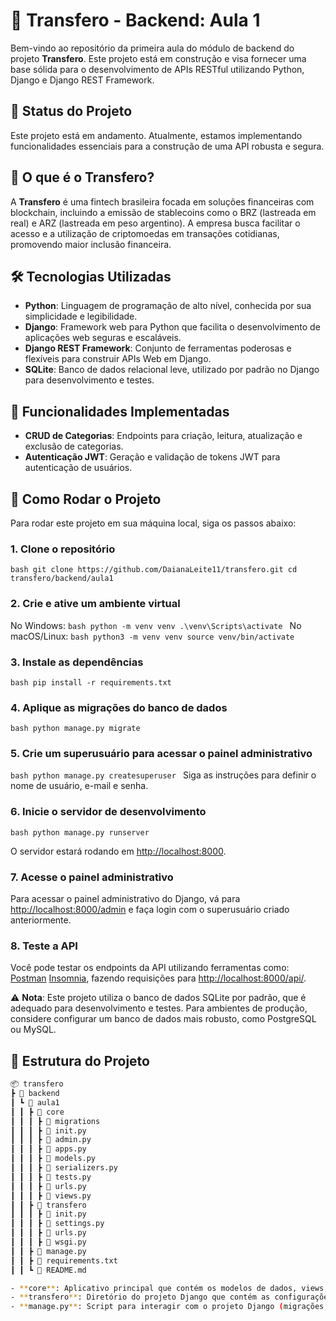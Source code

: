 # 🚀 Transfero - Backend: Aula 1

Bem-vindo ao repositório da primeira aula do módulo de backend do projeto **Transfero**. Este projeto está em construção e visa fornecer uma base sólida para o desenvolvimento de APIs RESTful utilizando Python, Django e Django REST Framework.

## 🚧 Status do Projeto

Este projeto está em andamento. Atualmente, estamos implementando funcionalidades essenciais para a construção de uma API robusta e segura.

## 🧭 O que é o Transfero?

A **Transfero** é uma fintech brasileira focada em soluções financeiras com blockchain, incluindo a emissão de stablecoins como o BRZ (lastreada em real) e ARZ (lastreada em peso argentino). A empresa busca facilitar o acesso e a utilização de criptomoedas em transações cotidianas, promovendo maior inclusão financeira.

## 🛠️ Tecnologias Utilizadas

- **Python**: Linguagem de programação de alto nível, conhecida por sua simplicidade e legibilidade.
- **Django**: Framework web para Python que facilita o desenvolvimento de aplicações web seguras e escaláveis.
- **Django REST Framework**: Conjunto de ferramentas poderosas e flexíveis para construir APIs Web em Django.
- **SQLite**: Banco de dados relacional leve, utilizado por padrão no Django para desenvolvimento e testes.

## 📌 Funcionalidades Implementadas

- **CRUD de Categorias**: Endpoints para criação, leitura, atualização e exclusão de categorias.
- **Autenticação JWT**: Geração e validação de tokens JWT para autenticação de usuários.

## 🚀 Como Rodar o Projeto 

 Para rodar este projeto em sua máquina local, siga os passos abaixo: 

 ### 1. Clone o repositório

 ```bash git clone https://github.com/DaianaLeite11/transfero.git cd transfero/backend/aula1 ``` 

 ### 2. Crie e ative um ambiente virtual

  No Windows: ```bash python -m venv venv .\venv\Scripts\activate ``` 
  No macOS/Linux: ```bash python3 -m venv venv source venv/bin/activate ``` 

 ### 3. Instale as dependências 
 ```bash pip install -r requirements.txt ``` 

### 4. Aplique as migrações do banco de dados 
```bash python manage.py migrate ``` 

### 5. Crie um superusuário para acessar o painel administrativo 
```bash python manage.py createsuperuser ``` 
Siga as instruções para definir o nome de usuário, e-mail e senha. 

### 6. Inicie o servidor de desenvolvimento
   ```bash python manage.py runserver ``` 

O servidor estará rodando em [http://localhost:8000](http://localhost:8000). 

### 7. Acesse o painel administrativo
 Para acessar o painel administrativo do Django, vá para [http://localhost:8000/admin](http://localhost:8000/admin) e faça login com o superusuário criado anteriormente. 

### 8. Teste a API
 Você pode testar os endpoints da API utilizando ferramentas como:
  [Postman](https://www.postman.com/) 
  [Insomnia](https://insomnia.rest/), fazendo requisições para [http://localhost:8000/api/](http://localhost:8000/api/). 

⚠️ **Nota**: Este projeto utiliza o banco de dados SQLite por padrão, que é adequado para desenvolvimento e testes. Para ambientes de produção, considere configurar um banco de dados mais robusto, como PostgreSQL ou MySQL. 


## 📂 Estrutura do Projeto
```bash
📦 transfero
┣ 📂 backend
┃ ┗ 📂 aula1
┃ ┃ ┣ 📂 core
┃ ┃ ┃ ┣ 📂 migrations
┃ ┃ ┃ ┣ 📄 init.py
┃ ┃ ┃ ┣ 📄 admin.py
┃ ┃ ┃ ┣ 📄 apps.py
┃ ┃ ┃ ┣ 📄 models.py
┃ ┃ ┃ ┣ 📄 serializers.py
┃ ┃ ┃ ┣ 📄 tests.py
┃ ┃ ┃ ┣ 📄 urls.py
┃ ┃ ┃ ┣ 📄 views.py
┃ ┃ ┣ 📂 transfero
┃ ┃ ┃ ┣ 📄 init.py
┃ ┃ ┃ ┣ 📄 settings.py
┃ ┃ ┃ ┣ 📄 urls.py
┃ ┃ ┃ ┣ 📄 wsgi.py
┃ ┃ ┣ 📄 manage.py
┃ ┃ ┣ 📄 requirements.txt
┃ ┃ ┗ 📄 README.md

- **core**: Aplicativo principal que contém os modelos de dados, views, serializadores e URLs.
- **transfero**: Diretório do projeto Django que contém as configurações principais.
- **manage.py**: Script para interagir com o projeto Django (migrações, servidor de desenvolvimento, etc.).``` 





